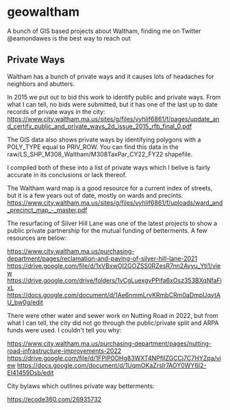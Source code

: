 # geowaltham
A bunch of GIS based projects about Waltham, finding me on Twitter @eamondawes is the best way to reach out

## Private Ways
Waltham has a bunch of private ways and it causes lots of headaches for neighbors and abutters. 

In 2015 we put out to bid this work to identify public and private ways. From what I can tell, no bids were submitted, but it has one of the last up to date records of private ways in the city:
https://www.city.waltham.ma.us/sites/g/files/vyhlif6861/f/pages/update_and_certify_public_and_private_ways_2d_issue_2015_rfb_final_0.pdf

The GIS data also shows private ways by identifying polygons with a POLY_TYPE equal to PRIV_ROW. You can find this data in the raw/LS_SHP_M308_Waltham/M308TaxPar_CY22_FY22 shapefile.

I compiled both of these into a list of private ways which I belive is fairly accurate in its conclusions or lack thereof.

The Waltham ward map is a good resource for a current index of streets, but it is a few years out of date, mostly on wards and precints.
https://www.city.waltham.ma.us/sites/g/files/vyhlif6861/f/uploads/ward_and_precinct_map_-_master.pdf

The resurfacing of Silver Hill Lane was one of the latest projects to show a public private partnership for the mutual funding of betterments. A few resources are below:

https://www.city.waltham.ma.us/purchasing-department/pages/reclamation-and-paving-of-silver-hill-lane-2021
https://drive.google.com/file/d/1xVBxwOI2GOZSS0RZesR7nn2Ayyu_Yti1/view
https://drive.google.com/drive/folders/1vCgLuexgvPPifa6xOsz353BXqNfaFixL
https://docs.google.com/document/d/1Ae6nmmLrvKRmbCRm0aDmpUqytAU_bw0g/edit

There were other water and sewer work on Nutting Road in 2022, but from what I can tell, the city did not go through the public/private split and ARPA funds were used. I couldn't tell you why:

https://www.city.waltham.ma.us/purchasing-department/pages/nutting-road-infrastructure-improvements-2022
https://drive.google.com/file/d/1FPiP0OHg83WXT4NPflIZGCCj7C7HYZpa/view
https://docs.google.com/document/d/1UqmOKaZrslr7AOY0WY6I2-EI41459Dsb/edit

City bylaws which outlines private way betterments:

https://ecode360.com/26935732
